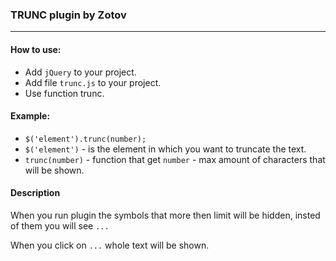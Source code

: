 ### TRUNC plugin by Zotov
---
#### How to use:
- Add `jQuery` to your project.
- Add file `trunc.js` to your project.
- Use function trunc.

#### Example:
- `$('element').trunc(number);`
- `$('element')` - is the element in which you want to truncate the text.
- `trunc(number)` - function that get `number` - max amount of characters that will be shown.

#### Description
When you run plugin the symbols that more then limit will be hidden, insted of them you will see `...`

When you click on `...` whole text will be shown.
